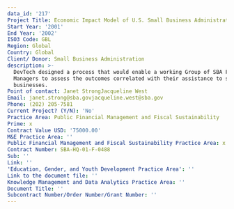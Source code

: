 ```yaml
---
data_id: '217'
Project Title: Economic Impact Model of U.S. Small Business Administration
Start Year: '2001'
End Year: '2002'
ISO3 Code: GBL
Region: Global
Country: Global
Client/ Donor: Small Business Administration
description: >-
  DevTech designed a process that would enable a working Group of SBA Field
  Managers to assess the outcomes correlated with their assistance to small
  businesses.
Point of contact: Janet StrongJacqueline West
Email: janet.strong@sba.govjacqueline.west@sba.gov
Phone: (202) 205-7581
Current Project? (Y/N): 'No'
Practice Area: Public Financial Management and Fiscal Sustainability
Prime: x
Contract Value USD: '75000.00'
M&E Practice Area: ''
Public Financial Management and Fiscal Sustainability Practice Area: x
Contract Number: SBA-HQ-01-F-0488
Sub: ''
Link: ''
'Education, Gender, and Youth Development Practice Area': ''
Link to the document file: ''
Knowledge Management and Data Analytics Practice Area: ''
Document Title: ''
Subcontract Number/Order Number/Grant Number: ''
---
```

